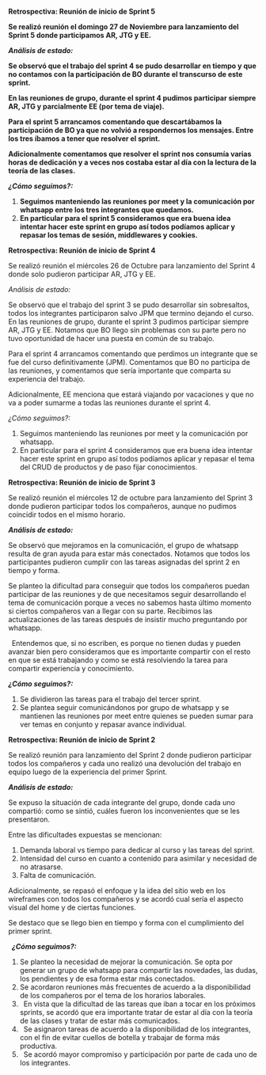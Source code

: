 ﻿**Retrospectiva: Reunión de inicio de Sprint 5** 

**Se realizó reunión el domingo 27 de Noviembre para lanzamiento del Sprint 5 donde participamos  AR, JTG y EE.**

***Análisis de estado:***

**Se observó que el trabajo del sprint 4 se pudo desarrollar en tiempo y que no contamos con la participación de BO durante el transcurso de este sprint.**

**En las reuniones de grupo, durante el sprint 4 pudimos participar siempre AR, JTG y parcialmente EE (por tema de viaje).**

**Para el sprint 5 arrancamos comentando que descartábamos la participación de BO ya que no volvió a respondernos los mensajes. Entre los tres íbamos a tener que resolver el sprint.**

**Adicionalmente comentamos que resolver el sprint nos consumía varias horas de dedicación y a veces nos costaba estar al día con la lectura de la teoría de las clases.** 

***¿Cómo seguimos?:***

1. **Seguimos manteniendo las reuniones por meet y la comunicación por whatsapp entre los tres integrantes que quedamos.**
1. **En particular para el sprint 5 consideramos que era buena idea intentar hacer este sprint en grupo así todos podíamos aplicar y repasar los temas de sesión, middlewares y cookies.** 

**Retrospectiva: Reunión de inicio de Sprint 4** 

Se realizó reunión el miércoles 26 de Octubre para lanzamiento del Sprint 4 donde solo pudieron participar AR, JTG y EE.

*Análisis de estado:*

Se observó que el trabajo del sprint 3 se pudo desarrollar sin sobresaltos, todos los integrantes participaron salvo JPM que termino dejando el curso.
En las reuniones de grupo, durante el sprint 3 pudimos participar siempre AR, JTG y EE.
Notamos que BO llego sin problemas con su parte pero no tuvo oportunidad de hacer una puesta en común de su trabajo.

Para el sprint 4 arrancamos comentando que perdimos un integrante que se fue del curso definitivamente (JPM).
Comentamos que BO no participa de las reuniones, y comentamos que sería importante que comparta su experiencia del trabajo.

Adicionalmente, EE  menciona  que estará viajando por vacaciones y que no va a poder sumarme a todas las reuniones durante el sprint 4.

*¿Cómo seguimos?:*

1. Seguimos manteniendo las reuniones por meet y la comunicación por whatsapp.
1. En particular para el sprint 4 consideramos que era buena idea intentar hacer este sprint en grupo así todos podíamos aplicar y repasar el tema del CRUD de productos y de paso fijar conocimientos.

**Retrospectiva: Reunión de inicio de Sprint 3** 

Se realizó reunión el miércoles 12 de octubre para lanzamiento del Sprint 3 donde pudieron participar todos los compañeros, aunque no pudimos coincidir todos en el mismo horario.

***Análisis de estado:***

Se observó que mejoramos en la comunicación, el grupo de whatsapp resulta de gran ayuda para estar más conectados. Notamos que todos los participantes pudieron cumplir con las tareas asignadas del sprint 2 en tiempo y forma.

Se planteo la dificultad para conseguir que todos los compañeros puedan participar de las reuniones y de que necesitamos seguir desarrollando el tema de comunicación porque a veces no sabemos hasta último momento si ciertos compañeros van a llegar con su parte. Recibimos las actualizaciones de las tareas después de insistir mucho preguntando por whatsapp.

` `Entendemos que, si no escriben, es porque no tienen dudas y pueden avanzar bien pero consideramos que es importante compartir con el resto en que se está trabajando y como se está resolviendo la tarea para compartir experiencia y conocimiento. 

***¿Cómo seguimos?:***

1. Se dividieron las tareas para el trabajo del tercer sprint.
1. Se plantea seguir comunicándonos por grupo de whatsapp y se mantienen las reuniones por meet entre quienes se pueden sumar para ver temas en conjunto y repasar avance individual.


**Retrospectiva: Reunión de inicio de Sprint 2** 

Se realizó reunión para lanzamiento del Sprint 2 donde pudieron participar todos los compañeros y cada uno realizó una devolución del trabajo en equipo luego de la experiencia del primer Sprint.

***Análisis de estado:***

Se expuso la situación de cada integrante del grupo, donde cada uno compartió: como se sintió, cuáles fueron los inconvenientes que se les presentaron.

Entre las dificultades expuestas se mencionan:

1. Demanda laboral vs tiempo para dedicar al curso y las tareas del sprint.
1. Intensidad del curso en cuanto a contenido para asimilar y necesidad de no atrasarse.
1. Falta de comunicación.

Adicionalmente, se repasó el enfoque y la idea del sitio web en los wireframes con todos los compañeros  y se acordó cual sería el aspecto visual del home y de ciertas funciones.

Se destaco que se llego bien en tiempo y forma con el cumplimiento del primer sprint.

` `***¿Cómo seguimos?:***

1. Se planteo la necesidad de mejorar la comunicación. Se opta por generar un grupo de whatsapp para compartir las novedades, las dudas, los pendientes y de esa forma estar más conectados.
1. Se acordaron reuniones más frecuentes de acuerdo a la disponibilidad de los compañeros por el tema de los horarios laborales.
1. ` `En vista que la dificultad de las tareas que iban a tocar en los próximos sprints, se acordó que era importante tratar de estar al día con la teoría de las clases y tratar de estar más comunicados.
1. ` `Se asignaron  tareas de acuerdo a la disponibilidad de los integrantes, con el fin de evitar cuellos de botella y trabajar de forma más productiva.
1. ` `Se acordó mayor compromiso y participación por parte de cada uno de los integrantes.

